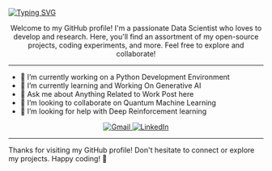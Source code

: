 [![Typing SVG](https://readme-typing-svg.demolab.com?font=Fira+Code&duration=100&pause=1000&width=435&lines=HELLO+WORLD!!+I+RISHAV+WALDE;A+DATA+SCIENTIST;A+DATA+ANALYST;A+ML+RESEARCHER;A++C%2B%2B+DEVELOPER)](https://git.io/typing-svg)


<p align="center">
  Welcome to my GitHub profile! I'm a passionate Data Scientist who loves to develop and research. Here, you'll find an assortment of my open-source projects, coding experiments, and more. Feel free to explore and collaborate!
</p>

---

- 🔭 I’m currently working on a Python Development Environment 
- 🌱 I’m currently learning and Working On Generative AI
- 💬 Ask me about Anything Related to Work Post here
- 👯 I’m looking to collaborate on Quantum Machine Learning
- 🤔 I’m looking for help with Deep Reinforcement learning


<div align="center">
  <a href="mailto:rbsrishav25@gmail.com">
    <img src="https://img.icons8.com/color/48/000000/gmail.png" alt="Gmail" />
  </a>
  <a href="https://www.linkedin.com/in/rishavwalde/">
    <img src="https://img.icons8.com/color/48/000000/linkedin.png" alt="LinkedIn" />
  </a>
</div>


---

Thanks for visiting my GitHub profile! Don't hesitate to connect or explore my projects. Happy coding! 🚀

<!--
**theri6v/theri6v** is a ✨ _special_ ✨ repository because its `README.md` (this file) appears on your GitHub profile.
